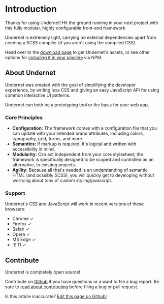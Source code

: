 # Introduction

Thanks for using Undernet! Hit the ground running in your next project with this fully modular, highly configurable front-end framework.

Undernet is extremely light, carrying no external dependencies apart from needing a SCSS compiler (if you aren't using the compiled CSS).

Head over to the [download page](/docs/overview/download) to get Undernet's assets, or see other options for [including it in your pipeline](/docs/overview/javascript) via NPM.

## About Undernet

Undernet was created with the goal of simplifying the developer experience, by writing less CSS and giving an easy JavaScript API for using common interactive UI patterns.

Undernet can both be a prototyping tool or the basis for your web app.

### Core Principles

- **Configuration:** The framework comes with a configuration file that you can update with your intended brand attributes, including colors, typography, grid, forms, and more.
- **Semantics:** If markup is required, it's logical and written with accessibility in mind.
- **Modularity:** Can act independent from your core stylesheet; the framework is specifically designed to be scoped and controlled as an alternative, to existing projects.
- **Agility:** Because all that's needed is an understanding of semantic HTML (and possibly SCSS), you will quickly get to developing without worrying about tons of custom styling/javascript.

### Support

Undernet's CSS and JavaScript will work in recent versions of these browsers:

- Chrome ✓
- Firefox ✓
- Safari ✓
- Opera ✓
- MS Edge ✓
- IE 11 ✓

## Contribute

Undernet is completely open source!

Contribute on [Github](https://www.github.com/geotrev/undernet/issues) if you have questions or a want to file a bug report. Be sure to [read about contributing](https://github.com/geotrev/undernet/blob/master/CONTRIBUTING.md) before filing a bug or pull request.

<p class="has-right-text">Is this article inaccurate? <a href="https://github.com/geotrev/undernet/tree/master/docs/introduction.md">Edit this page on Github!</a></p>
